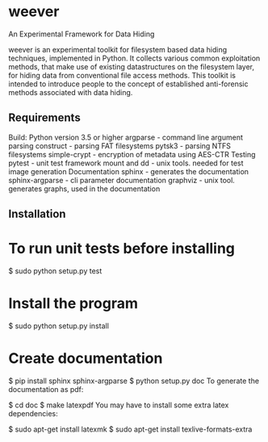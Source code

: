 # weever
An Experimental Framework for Data Hiding 

weever is an experimental toolkit for filesystem based data hiding techniques, implemented in Python. It collects various common exploitation methods, that make use of existing datastructures on the filesystem layer, for hiding data from conventional file access methods. This toolkit is intended to introduce people to the concept of established anti-forensic methods associated with data hiding.


## Requirements
Build:
Python version 3.5 or higher
argparse - command line argument parsing
construct - parsing FAT filesystems
pytsk3 - parsing NTFS filesystems
simple-crypt - encryption of metadata using AES-CTR
Testing
pytest - unit test framework
mount and dd - unix tools. needed for test image generation
Documentation
sphinx - generates the documentation
sphinx-argparse - cli parameter documentation
graphviz - unix tool. generates graphs, used in the documentation

## Installation

# To run unit tests before installing
$ sudo python setup.py test

# Install the program
$ sudo python setup.py install

# Create documentation
$ pip install sphinx sphinx-argparse
$ python setup.py doc
To generate the documentation as pdf:

$ cd doc
$ make latexpdf
You may have to install some extra latex dependencies:

$ sudo apt-get install latexmk
$ sudo apt-get install texlive-formats-extra
